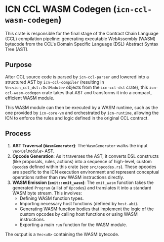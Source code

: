 # ICN CCL WASM Codegen (`icn-ccl-wasm-codegen`)

This crate is responsible for the final stage of the Contract Chain Language (CCL) compilation pipeline: generating executable WebAssembly (WASM) bytecode from the CCL's Domain Specific Language (DSL) Abstract Syntax Tree (AST).

## Purpose

After CCL source code is parsed by `icn-ccl-parser` and lowered into a structured AST by `icn-ccl-compiler` (resulting in `Vec<icn_ccl_dsl::DslModule>` objects from the `icn-ccl-dsl` crate), this `icn-ccl-wasm-codegen` crate takes that AST and transforms it into a compact, efficient WASM module.

This WASM module can then be executed by a WASM runtime, such as the one provided by `icn-core-vm` and orchestrated by `icn-runtime`, allowing the ICN to enforce the rules and logic defined in the original CCL contract.

## Process

1.  **AST Traversal (`WasmGenerator`)**: The `WasmGenerator` walks the input `Vec<DslModule>` AST.
2.  **Opcode Generation**: As it traverses the AST, it converts DSL constructs (like proposals, rules, actions) into a sequence of high-level, custom `Opcode`s defined within this crate (see `src/opcodes.rs`). These opcodes are specific to the ICN execution environment and represent conceptual operations rather than raw WASM instructions directly.
3.  **WASM Emission (`emit::emit_wasm`)**: The `emit_wasm` function takes the generated `Program` (a list of `Opcode`s) and translates it into a standard WASM byte stream. This involves:
    *   Defining WASM function types.
    *   Importing necessary host functions (defined by `host-abi`).
    *   Generating WASM function bodies that implement the logic of the custom opcodes by calling host functions or using WASM instructions.
    *   Exporting a main `run` function for the WASM module.

The output is a `Vec<u8>` containing the WASM bytecode. 